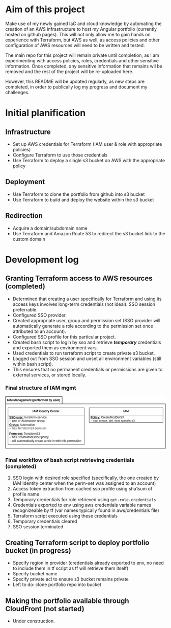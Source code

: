 # Aim of this project
Make use of my newly gained IaC and cloud knowledge by automating the creation of an AWS infrastructure to host my Angular portfolio (currently hosted on github pages). This will not only allow me to gain hands on experience with Terraform, but AWS as well, as access policies and other configuration of AWS resources will need to be written and tested.  
  
The main repo for this project will remain private until completion, as I am experimenting with access policies, roles, credentials and other sensitive information. Once completed, any sensitive information that remains wil be removed and the rest of the project will be re-uploaded here.  
  
However, this README will be updated regularly, as new steps are completed, in order to publically log my progress and document my challenges.  

# Initial planification
## Infrastructure
- Set up AWS credentials for Terraform (IAM user & role with appropriate policies)  
- Configure Terraform to use those credentials  
- Use Terraform to deploy a single s3 bucket on AWS with the appropriate policy  

## Deployment 
- Use Terraform to clone the portfolio from github into s3 bucket
- Use Terraform to build and deploy the website within the s3 bucket  

## Redirection
- Acquire a domain/subdomain name
- Use Terraform and Amazon Route 53 to redirect the s3 bucket link to the custom domain  

# Development log
## Granting Terraform access to AWS resources (completed)
- Determined that creating a user specifically for Terraform and using its access keys involves long-term credentials (not ideal). SSO session preferrable.  
- Configured SSO provider.
- Created appropriate user, group and permission set (SSO provider will automatically generate a role according to the permission set once attributed to an account).
- Configured SSO profile for this particular project.
- Created bash script to login by sso and retrieve **_temporary_** credentials and exported them as environment vars.
- Used credentials to run terraform script to create private s3 bucket.
- Logged out from SSO session and unset all environment variables (still within bash script).
- This ensures that no permanent credentials or permissions are given to external services, or stored locally.
  
### Final structure of IAM mgmt
![IAM mgmt diagram](assets/IAM_mgmt.png)  

### Final workflow of bash script retrieving credentials (completed)
1. SSO login with desired role specified (specifically, the one created by IAM Identity center when the perm-set was assigned to an account)
2. Access token extraction from cached sso profile using sha1sum of profile name
3. Temporary credentials for role retrieved using `get-role-credentials` 
4. Credentials exported to env using aws credentials variable names recognizeable by tf  (var names typically found in aws/credentials file)
5. Terraform script executed using these credentials
6. Temporary credentials cleared
7. SSO session terminated  
      
## Creating Terraform script to deploy portfolio bucket (in progress)
- Specify region in provider (credentials already exported to env, no need to include them in tf script as tf will retrieve them itself)
- Specify bucket name
- Specify private acl to ensure s3 bucket remains private
- Left to do: clone portfolio repo into bucket

## Making the portfolio available through CloudFront (not started)
- Under construction.
